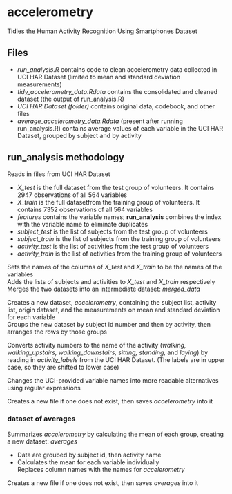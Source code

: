 # accelerometry
Tidies the Human Activity Recognition Using Smartphones Dataset

## Files
- *run_analysis.R* contains code to clean accelerometry data collected in UCI HAR Dataset (limited to mean and standard deviation measurements)  
- *tidy_accelerometry_data.Rdata* contains the consolidated and cleaned dataset (the output of run_analysis.R)  
- *UCI HAR Dataset (folder)* contains original data, codebook, and other files  
- *average_accelerometry_data.Rdata* (present after running run_analysis.R) contains average values of each variable in the UCI HAR Dataset, grouped by subject and by activity

## run_analysis methodology
Reads in files from UCI HAR Dataset  
- *X_test* is the full dataset from the test group of volunteers. It contains 2947 observations of all 564 variables  
- *X_train* is the full datasetfrom the training group of volunteers. It contains 7352 observations of all 564 variables  
- *features* contains the variable names; **run_analysis** combines the index with the variable name to eliminate duplicates 
- *subject_test* is the list of subjects from the test group of volunteers  
- *subject_train* is the list of subjects from the training group of volunteers  
- *activity_test* is the list of activities from the test group of volunteers  
- *activity_train* is the list of activities from the training group of volunteers  

Sets the names of the columns of *X_test* and *X_train* to be the names of the variables  
Adds the lists of subjects and activities to *X_test* and *X_train* respectively
Merges the two datasets into an intermediate dataset: *merged_data*  

Creates a new dataset, *accelerometry*, containing the subject list, activity list, origin dataset, and the measurements on mean and standard deviation for each variable    
Groups the new dataset by subject id number and then by activity, then arranges the rows by those groups  

Converts activity numbers to the name of the activity (*walking, walking_upstairs, walking_downstairs, sitting, standing,* and *laying*) by reading in *activity_labels* from the UCI HAR Dataset. (The labels are in upper case, so they are shifted to lower case)  

Changes the UCI-provided variable names into more readable alternatives using regular expressions  

Creates a new file if one does not exist, then saves *accelerometry* into it  

### dataset of averages
Summarizes *accelerometry* by calculating the mean of each group, creating a new dataset: *averages*  
- Data are groubed by subject id, then activity name  
- Calculates the mean for each variable individually  
Replaces column names with the names for *accelerometry*  

Creates a new file if one does not exist, then saves *averages* into it
